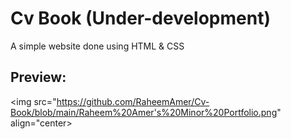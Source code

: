 #  Cv Book (Under-development) 
A simple website done using HTML & CSS

## Preview:
<img src="https://github.com/RaheemAmer/Cv-Book/blob/main/Raheem%20Amer's%20Minor%20Portfolio.png" align="center>

